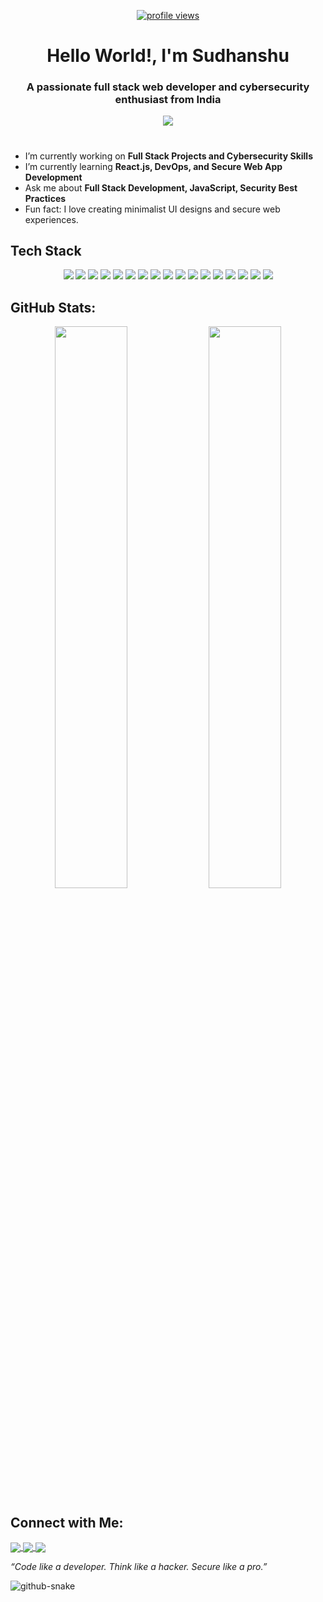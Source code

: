 <p align="center">
  <a href="https://github.com/Sudhanshuverma1">
    <img src="https://komarev.com/ghpvc/?username=Sudhanshuverma1&label=Profile%20views&color=0e75b6&style=flat" alt="profile views"/>
  </a>
</p>

<h1 align="center">Hello World!, I'm Sudhanshu </h1>
<h3 align="center">A passionate full stack web developer and cybersecurity enthusiast from India</h3>

<p align="center">
  <img src="https://readme-typing-svg.herokuapp.com?font=Fira+Code&weight=600&size=24&pause=1000&color=00FF90&center=true&vCenter=true&width=435&lines=Web+Developer;Cybersecurity+Learner;JavaScript+Lover;Open+Source+Contributor" />
</p>


<h1></h1> 

- I’m currently working on **Full Stack Projects and Cybersecurity Skills**
- I’m currently learning **React.js, DevOps, and Secure Web App Development**
- Ask me about **Full Stack Development, JavaScript, Security Best Practices**
- Fun fact: I love creating minimalist UI designs and secure web experiences.
<h2>Tech Stack</h2>

<div align="center">

<!-- Languages -->
<img src="https://img.shields.io/badge/HTML-E34F26?style=flat-square&logo=html5&logoColor=white"/>
<img src="https://img.shields.io/badge/CSS-1572B6?style=flat-square&logo=css3&logoColor=white"/>
<img src="https://img.shields.io/badge/JavaScript-F7DF1E?style=flat-square&logo=javascript&logoColor=black"/>
<img src="https://img.shields.io/badge/React-61DAFB?style=flat-square&logo=react&logoColor=black"/>
<img src="https://img.shields.io/badge/Node.js-339933?style=flat-square&logo=nodedotjs&logoColor=white"/>
<img src="https://img.shields.io/badge/Express.js-000000?style=flat-square&logo=express&logoColor=white"/>
<img src="https://img.shields.io/badge/MongoDB-47A248?style=flat-square&logo=mongodb&logoColor=white"/>
<img src="https://img.shields.io/badge/Firebase-FFCA28?style=flat-square&logo=firebase&logoColor=black"/>
<img src="https://img.shields.io/badge/TailwindCSS-06B6D4?style=flat-square&logo=tailwindcss&logoColor=white"/>
<img src="https://img.shields.io/badge/Vite-646CFF?style=flat-square&logo=vite&logoColor=white"/>

<!-- Tools -->
<img src="https://img.shields.io/badge/Git-F05032?style=flat-square&logo=git&logoColor=white"/>
<img src="https://img.shields.io/badge/GitHub-181717?style=flat-square&logo=github&logoColor=white"/>
<img src="https://img.shields.io/badge/Postman-FF6C37?style=flat-square&logo=postman&logoColor=white"/>
<img src="https://img.shields.io/badge/Figma-F24E1E?style=flat-square&logo=figma&logoColor=white"/>

<!-- Deployment -->
<img src="https://img.shields.io/badge/Vercel-000000?style=flat-square&logo=vercel&logoColor=white"/>
<img src="https://img.shields.io/badge/Render-46E3B7?style=flat-square&logo=render&logoColor=black"/>
<img src="https://img.shields.io/badge/Railway-0B0D0E?style=flat-square&logo=railway&logoColor=white"/>

</div>

<h2>GitHub Stats:</h2>

<p align="center">
  <img width="48%" src="https://github-readme-stats.vercel.app/api?username=Sudhanshuverma1&show_icons=true&theme=react&hide_border=true" />
  <img width="48%" src="https://github-readme-streak-stats.herokuapp.com/?user=Sudhanshuverma1&theme=react&hide_border=true" />
</p>

<h2>Connect with Me:</h2>

<p align="left">
  <a href="https://www.linkedin.com/in/sudhanshu-verma-445664287/" target="_blank">
    <img align="center" src="https://img.shields.io/badge/LinkedIn-0A66C2?style=for-the-badge&logo=linkedin&logoColor=white" />
  </a>
  <a href="mailto:sudhanshuuu01@gmail.com">
    <img align="center" src="https://img.shields.io/badge/Gmail-D14836?style=for-the-badge&logo=gmail&logoColor=white" />
  </a>
 <a href="https://www.instagram.com/blacksudhz_?igsh=MWJrdnFhN2Y4dnNwbA==" target="_blank">
    <img align="center" src="https://img.shields.io/badge/Instagram-E4405F?style=for-the-badge&logo=instagram&logoColor=white" />
  </a>
</p>

 *“Code like a developer. Think like a hacker. Secure like a pro.”* 


<picture>
  <source media="(prefers-color-scheme: dark)" srcset="https://raw.githubusercontent.com/tobiasmeyhoefer/tobiasmeyhoefer/output/github-snake-dark.svg" />
  <source media="(prefers-color-scheme: light)" srcset="https://raw.githubusercontent.com/tobiasmeyhoefer/tobiasmeyhoefer/output/github-snake.svg" />
  <img alt="github-snake" src="https://raw.githubusercontent.com/tobiasmeyhoefer/tobiasmeyhoefer/output/github-snake.svg" />
</picture>
